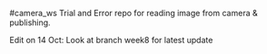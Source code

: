 #camera_ws
Trial and Error repo for reading image from camera & publishing.

Edit on 14 Oct: Look at branch week8 for latest update
